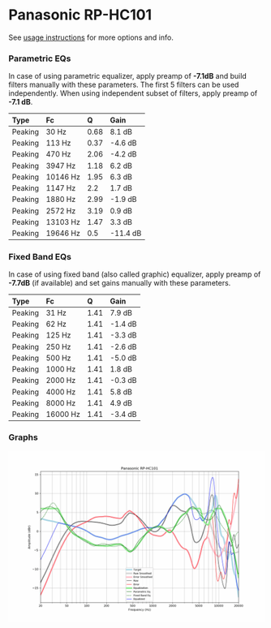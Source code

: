 # Panasonic RP-HC101
See [usage instructions](https://github.com/jaakkopasanen/AutoEq#usage) for more options and info.

### Parametric EQs
In case of using parametric equalizer, apply preamp of **-7.1dB** and build filters manually
with these parameters. The first 5 filters can be used independently.
When using independent subset of filters, apply preamp of **-7.1 dB**.

| Type    | Fc       |    Q | Gain     |
|:--------|:---------|:-----|:---------|
| Peaking | 30 Hz    | 0.68 | 8.1 dB   |
| Peaking | 113 Hz   | 0.37 | -4.6 dB  |
| Peaking | 470 Hz   | 2.06 | -4.2 dB  |
| Peaking | 3947 Hz  | 1.18 | 6.2 dB   |
| Peaking | 10146 Hz | 1.95 | 6.3 dB   |
| Peaking | 1147 Hz  | 2.2  | 1.7 dB   |
| Peaking | 1880 Hz  | 2.99 | -1.9 dB  |
| Peaking | 2572 Hz  | 3.19 | 0.9 dB   |
| Peaking | 13103 Hz | 1.47 | 3.3 dB   |
| Peaking | 19646 Hz | 0.5  | -11.4 dB |

### Fixed Band EQs
In case of using fixed band (also called graphic) equalizer, apply preamp of **-7.7dB**
(if available) and set gains manually with these parameters.

| Type    | Fc       |    Q | Gain    |
|:--------|:---------|:-----|:--------|
| Peaking | 31 Hz    | 1.41 | 7.9 dB  |
| Peaking | 62 Hz    | 1.41 | -1.4 dB |
| Peaking | 125 Hz   | 1.41 | -3.3 dB |
| Peaking | 250 Hz   | 1.41 | -2.6 dB |
| Peaking | 500 Hz   | 1.41 | -5.0 dB |
| Peaking | 1000 Hz  | 1.41 | 1.8 dB  |
| Peaking | 2000 Hz  | 1.41 | -0.3 dB |
| Peaking | 4000 Hz  | 1.41 | 5.8 dB  |
| Peaking | 8000 Hz  | 1.41 | 4.9 dB  |
| Peaking | 16000 Hz | 1.41 | -3.4 dB |

### Graphs
![](./Panasonic%20RP-HC101.png)